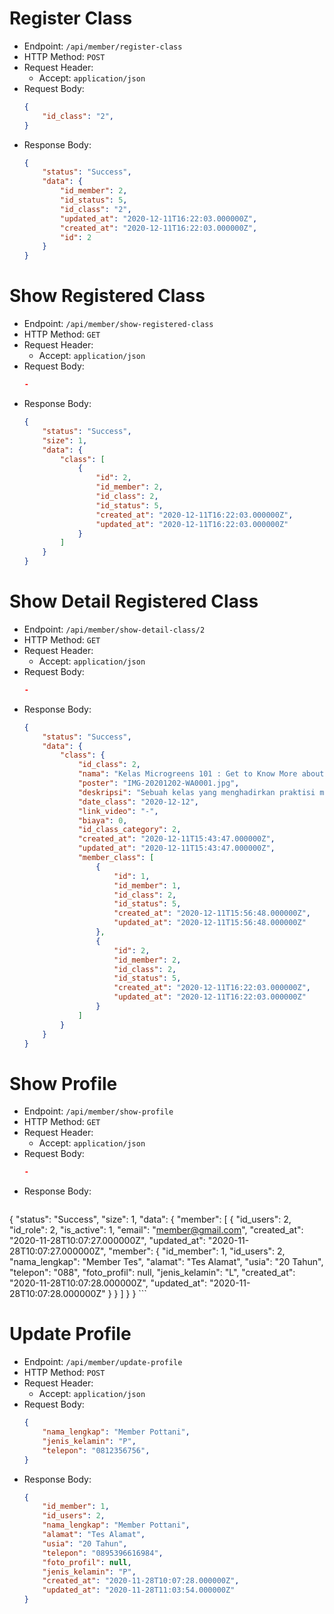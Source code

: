 # Register Class

* Endpoint: `/api/member/register-class`
* HTTP Method: `POST`
* Request Header:
    * Accept: `application/json`
* Request Body:
    ```JSON
    {
        "id_class": "2",
    }
    ```
* Response Body:
    ```JSON
    {
        "status": "Success",
        "data": {
            "id_member": 2,
            "id_status": 5,
            "id_class": "2",
            "updated_at": "2020-12-11T16:22:03.000000Z",
            "created_at": "2020-12-11T16:22:03.000000Z",
            "id": 2
        }
    }
    ```

# Show Registered Class

* Endpoint: `/api/member/show-registered-class`
* HTTP Method: `GET`
* Request Header:
    * Accept: `application/json`
* Request Body:
    ```JSON
    -
    ```
* Response Body:
    ```JSON
    {
        "status": "Success",
        "size": 1,
        "data": {
            "class": [
                {
                    "id": 2,
                    "id_member": 2,
                    "id_class": 2,
                    "id_status": 5,
                    "created_at": "2020-12-11T16:22:03.000000Z",
                    "updated_at": "2020-12-11T16:22:03.000000Z"
                }
            ]
        }
    }
    ```  

# Show Detail Registered Class

* Endpoint: `/api/member/show-detail-class/2`
* HTTP Method: `GET`
* Request Header:
    * Accept: `application/json`
* Request Body:
    ```JSON
    -
    ```
* Response Body:
    ```JSON
    {
        "status": "Success",
        "data": {
            "class": {
                "id_class": 2,
                "nama": "Kelas Microgreens 101 : Get to Know More about Microgreens",
                "poster": "IMG-20201202-WA0001.jpg",
                "deskripsi": "Sebuah kelas yang menghadirkan praktisi microgreens untuk berbagi pengetahuan dan pengalaman selama menekuni microgreens",
                "date_class": "2020-12-12",
                "link_video": "-",
                "biaya": 0,
                "id_class_category": 2,
                "created_at": "2020-12-11T15:43:47.000000Z",
                "updated_at": "2020-12-11T15:43:47.000000Z",
                "member_class": [
                    {
                        "id": 1,
                        "id_member": 1,
                        "id_class": 2,
                        "id_status": 5,
                        "created_at": "2020-12-11T15:56:48.000000Z",
                        "updated_at": "2020-12-11T15:56:48.000000Z"
                    },
                    {
                        "id": 2,
                        "id_member": 2,
                        "id_class": 2,
                        "id_status": 5,
                        "created_at": "2020-12-11T16:22:03.000000Z",
                        "updated_at": "2020-12-11T16:22:03.000000Z"
                    }
                ]
            }
        }
    }
    ```   

# Show Profile

* Endpoint: `/api/member/show-profile`
* HTTP Method: `GET`
* Request Header:
    * Accept: `application/json`
* Request Body:
    ```JSON
    -
    ```
* Response Body:
    ```JSON
{
    "status": "Success",
    "size": 1,
    "data": {
        "member": [
            {
                "id_users": 2,
                "id_role": 2,
                "is_active": 1,
                "email": "member@gmail.com",
                "created_at": "2020-11-28T10:07:27.000000Z",
                "updated_at": "2020-11-28T10:07:27.000000Z",
                "member": {
                    "id_member": 1,
                    "id_users": 2,
                    "nama_lengkap": "Member Tes",
                    "alamat": "Tes Alamat",
                    "usia": "20 Tahun",
                    "telepon": "088",
                    "foto_profil": null,
                    "jenis_kelamin": "L",
                    "created_at": "2020-11-28T10:07:28.000000Z",
                    "updated_at": "2020-11-28T10:07:28.000000Z"
                }
            }
        ]
    }
}
    ```    

# Update Profile

* Endpoint: `/api/member/update-profile`
* HTTP Method: `POST`
* Request Header:
    * Accept: `application/json`
* Request Body:
    ```JSON
    {
        "nama_lengkap": "Member Pottani",
        "jenis_kelamin": "P",
        "telepon": "0812356756",
    }
    ```
* Response Body:
    ```JSON
    {
        "id_member": 1,
        "id_users": 2,
        "nama_lengkap": "Member Pottani",
        "alamat": "Tes Alamat",
        "usia": "20 Tahun",
        "telepon": "0895396616984",
        "foto_profil": null,
        "jenis_kelamin": "P",
        "created_at": "2020-11-28T10:07:28.000000Z",
        "updated_at": "2020-11-28T11:03:54.000000Z"
    }
    ```